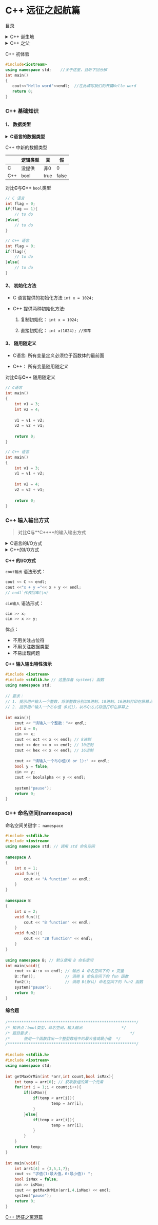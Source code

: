 # C++ 远征之起航篇

<a href="README.md">目录</a>

<details>
  <summary>C++ 诞生地</summary>

![C++ 诞生地](./imgs/C++birthplace.png "C++ 诞生地")

</details>
<details>
  <summary>C++ 之父</summary>
  <img src="imgs/C++father.png" alt="C++ 之父" />
</details>


C++ 初体验

```cpp
#include<iostream>
using namespace std;    //关于这里，且听下回分解
int main()
{
   cout<<"Hello word"<<endl;  //在此填写我们的开篇Hello word
   return 0;
}
```

### C++ 基础知识

#### 1、 数据类型

<details>
  <summary><strong>C语言的数据类型</strong></summary>
  <img src="imgs/C++dataType.png" alt="C语言的数据类型" />
</details>

C++ 中新的数据类型

| 	| 逻辑类型 	| 真 	| 假 	|
|---|-----------|-------|-------|
| C 	| 没提供 | 非0 	| 0 	|
| C++	| bool 	| true 	| false	|

对比**C**与**C++** `bool`类型
```C
// C 语言
int flag = 0;
if(flag == 1){
	// to do
}else{
	// to do
}
```
```cpp
// C++ 语言
int flag = 0;
if(flag){
	// to do
}else{
	// to do
}
```
#### 2、 初始化方法

- C 语言提供的初始化方法 `int x = 1024;`

- C++ 提供两种初始化方法:

	1. 复制初始化： `int x = 1024;`

	2. 直接初始化： `int x(1024); //推荐`

#### 3、 随用随定义

- C语言: 所有变量定义必须位于函数体的最前面

- C++： 所有变量随用随定义

对比**C**与**C++** 随用随定义

```C
// C语言
int main()
{
	int v1 = 3;
	int v2 = 4;

	v1 = v1 + v2;
	v2 = v2 + v1;

	return 0;
}
```
```cpp
// C++ 语言
int main()
{
	int v1 = 3;
	v1 = v1 + v2;

	int v2 = 4;
	v2 = v2 + v1;

	return 0;
}
```

### C++ 输入输出方式

> 对比**C**与**C++**的输入输出方式

<details>
	<summary>C语言的I/O方式</summary>
	<img src="imgs/C-I-O.png" alt="C语言的输入输出方式" />
</details>
<details>
	<summary>C++的I/O方式</summary>
	<img src="imgs/C++I-O.png" alt="C++的输入输出方式" />
</details>


**C++ 的I/O方式**

`cout输出` 语法形式：
```cpp
cout << C << endl;
cout <<"x + y ="<< x + y << endl;
// endl`代表回车(\n)
```

`cin输入` 语法形式：
```cpp
cin >> x;
cin >> x >> y;
```

优点：

- 不用关注占位符
- 不用关注数据类型
- 不易出现问题

**C++ 输入输出特性演示**

```cpp
#include <iostream>
#include <stdlib.h> // 这里存着 system() 函数
using namespace std;

// 要求：
// 1. 提示用户输入一个整数，将该整数分别以8进制，10进制，16进制打印在屏幕上
// 2. 提示用户输入一个布尔值（0或1），以布尔方式将值打印在屏幕上

int main(){
	cout << "请输入一个整数："<< endl;
	int x = 0;
	cin >> x;
	cout << oct << x << endl; // 8进制
	cout << dec << x << endl; // 10进制
	cout << hex << x << endl; // 16进制

	cout << "请输入一个布尔值(0 or 1):" << endl;
	bool y = false;
	cin >> y;
	cout << boolalpha << y << endl;

	system("pause");
	return 0;
}
```

### C++ 命名空间(namespace)

命名空间关键字： `namespace`

```cpp
#include <stdlib.h>
#include <iostream>
using namespace std; // 调用 std 命名空间

namespace A
{
	int x = 1;
	void fun(){
		cout << "A function" << endl;
	}
}

namespace B
{
	int x = 2;
	void fun(){
		cout << "B function" << endl;
	}
	void fun2(){
		cout << "2B function" << endl;
	}
}

using namespace B; // 默认使用 B 命名空间
int main(void){
	cout << A::x << endl; // 输出 A 命名空间下的 x 变量
	B::fun();			  // 调用 B 命名空间下的 fun 函数
	fun2();			  	  // 调用 B(默认) 命名空间下的 fun2 函数
	system("pause");
	return 0;
}
```

#### 综合题

```cpp
/********************************************************/
/* 知识点：bool类型，命名空间，输入输出                 */
/* 题目要求：                                           */
/*      使用一个函数找出一个整型数组中的最大值或最小值  */
/********************************************************/

#include <stdlib.h>
#include <iostream>
using namespace std;

int getMaxOrMin(int *arr,int count,bool isMax){
	int temp = arr[0]; // 获取数组的第一个元素
	for(int i = 1;i < count;i++){
	    if(isMax){
	    	if(temp < arr[i]){
	    	        temp = arr[i];
	    	}
	    }else{
	        if(temp > arr[i]){
	                temp = arr[i];
	        }
	    }
	}
	return temp;
}

int main(void){
	int arr1[4] = {3,5,1,7};
	cout << "求值(1:最大值，0:最小值): ";
	bool isMax = false;
	cin >> isMax;
	cout << getMaxOrMin(arr1,4,isMax) << endl;
	system("pause");
	return 0;
}
```

<a href="2-departure.md">C++ 远征之离港篇</a>